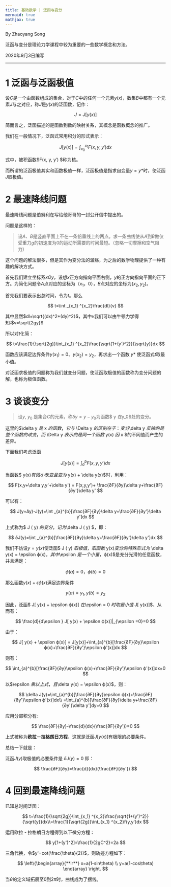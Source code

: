 ```yaml
---
title: 基础数学 | 泛函与变分
mermaid: true
mathjax: true
---
```


By Zhaoyang Song

泛函与变分是理论力学课程中较为重要的一些数学概念和方法。

2020年9月3日编写

---------------

# 1 泛函与泛函极值

设$C$是一个由函数组成的集合，对于$C$中的任何一个元素$y(x)$，数集$B$中都有一个元素$J$与之对应，称$J$是$y(x)$的泛函数，记作：

$$
J=J[y(x)]
$$

简而言之，泛函描述的是函数到数的映射关系，其概念是函数概念的推广。

我们在一般情况下，泛函式常用积分的形式表示：

$$
J[y(x)]=\int _{x_0}^{x_1}F(x,y,y')dx
$$

式中，被积函数$F(x, y, y′) $称为核。

而所谓的泛函极值其实和函数极值一样，泛函极值是指求自变量$y=y*$时，使泛函$J$取极值。

# 2 最速降线问题

最速降线问题是伯努利在写给他哥哥的一封公开信中提出的。

问题是这样的：

> 设$A$、$B$是竖直平面上不在一条铅垂线上的两点。求一条曲线使从$A$到$B$做仅受重力$g$的初速度为0的运动所需要的时间最短。（忽略一切摩擦和空气阻力）

这个问题的解法很多，但是其作为变分法的滥觞，为之后的数学物理提供了一种有趣的解决方式。

首先我们建立坐标系$xOy$，设想$x$正方向指向平面右侧，$y$的正方向指向平面的正下方。为简化问题令$A$点对应的坐标为$（x_1，0）$，$B$点对应的坐标为$(x_2,y_2)$。

首先我们要表示出总时间，令为$t$。那么

$$
t=\int _{x_1} ^{x_2}\frac{dl}{v}
$$

其中显然$dl=\sqrt{(dx)^2+(dy)^2}$，其中$v$我们可以由牛顿力学得知:$v=\sqrt{2gy}$

所以对$t$化简：

$$
t=\frac{1}{\sqrt{2g}}\int_{x_1} ^{x_2}\frac{\sqrt{1+(y')^2}}{\sqrt{y}}dx
$$

函数应该满足边界条件$y(x_1) = 0$、$y(x_2)=y_2$，再求出一个函数 $y*$ 使泛函式$t$取最小值。 

对泛函求极值的问题称为我们就变分问题，使泛函取极值的函数称为变分问题的解，也称为极值函数。

# 3 谈谈变分

> 设$y$, $y_0$ 是集合$C$的元素，称$\delta y = y − y_0$为函数$ y $在$y_0$处的变分。

这里的$\delta y $是$ x $的函数，它与$ \Delta y $的区别在于：变分$\delta y $反映的是整个函数的改变，而$ \Delta y $表示的是同一个函数$ y(x) $因$ x $的不同值而产生的差异。

下面我们考虑泛函

$$
J[y(x)]=\int _{a}^{b}F(x,y,y')dx
$$

当函数$ y(x)$有微小改变且变为$ y(x) + \delta y(x)$时，利用：

$$
F(x,y+\delta y,y'+\delta y') = F(x,y,y')+ \frac{∂F}{∂y}\delta y+\frac{∂F}{∂y'}\delta y'
$$

可以有：

$$
J(y+∆y)-J(y)=\int _{a}^{b}[\frac{∂F}{∂y}\delta y+\frac{∂F}{∂y'}\delta y']dx
$$

上式称为$ J ( y) $的变分，记为$\delta J ( y) $，即：

$$
δJ(y)=\int _{a}^{b}[\frac{∂F}{∂y}\delta y+\frac{∂F}{∂y'}\delta y']dx
$$

我们不妨设$y=y(x)$使泛函$ J ( y) $取极值，取函数$ y(x)$变分的特殊形式为$ \delta y(x) = \epsilon ϕ(x)$，其中$\epsilon $是一个小量，$ϕ(x)$是充分光滑的任意函数，并且满足：

$$
ϕ(a)=0，ϕ(b)=0
$$

那么函数$y(x)+\epsilon ϕ(x)$满足边界条件

$$
y(a) = y_1 , y(b) = y_2 
$$

因此，泛函$ J[ y(x) + \epsilon ϕ(x)] $在$\epsilon  = 0 $时取最小值$ J[ y(x)]$，从而有：

$$
\frac{d}{d\epsilon } J[ y(x) + \epsilon ϕ(x)]|_{\epsilon =0}=0
$$

由于：

$$
J[ y(x) + \epsilon ϕ(x)] = J[y(x)]+\int_{a}^{b}[\frac{∂F}{∂y}\epsilon ϕ(x)+\frac{∂F}{∂y'}\epsilon ϕ'(x)]dx
$$

则有：

$$
\int_{a}^{b}[\frac{∂F}{∂y}\epsilon ϕ(x)+\frac{∂F}{∂y'}\epsilon ϕ'(x)]dx=0
$$

以$\epsilon $乘以上式，且$\delta y(x) = \epsilon ϕ(x)$，则：

$$
\delta J(y)=\int_{a}^{b}[\frac{∂F}{∂y}\epsilon ϕ(x)+\frac{∂F}{∂y'}\epsilon ϕ'(x)]dx\\
=\int_{a}^{b}[\frac{∂F}{∂y}\delta y+\frac{∂F}{∂y'}\delta y']dy=0
$$

应用分部积分有:

$$
\frac{∂F}{∂y}-\frac{d}{dx}(\frac{∂F}{∂y'})=0
$$

上式被称为**欧拉－拉格朗日方程**，这就是泛函$J[y(x)]$有极限的必要条件。

总结一下就是：

泛函$J ( y)$取极值的必要条件是 $δJ ( y) = 0$ 即：

$$
\frac{∂F}{∂y}=\frac{d}{dx}(\frac{∂F}{∂y'})
$$

# 4 回到最速降线问题

已知总时间泛函：

$$
t=\frac{1}{\sqrt{2g}}\int_{x_1} ^{x_2}\frac{\sqrt{1+(y')^2}}{\sqrt{y}}dx\\=\frac{1}{\sqrt{2g}}\int_{x_1} ^{x_2}f(y,y')dx
$$

运用欧拉 - 拉格朗日方程得到以下微分方程：

$$
y[1+(y')^2]=\frac{1}{2gC^2}=2a
$$

三角代换，令$y'=cot(\frac{\theta}{2})$，则轨迹方程如下：

$$
\left\{\begin{array}{**lr**}               x=a(1-sin\theta) 
\\ y=a(1-cos\theta)
\end{array}   \right.
$$

当$\theta$的定义域拓展至$0$到$2\pi$时，曲线成为了摆线。
